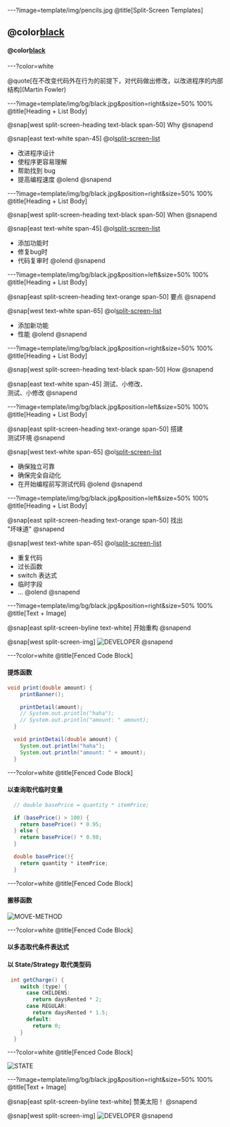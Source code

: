 ---?image=template/img/pencils.jpg
@title[Split-Screen Templates]

## @color[black](《重构》)
#### @color[black](——读书笔记)

---?color=white

@quote[在不改变代码外在行为的前提下，对代码做出修改，以改进程序的内部结构](Martin Fowler)

---?image=template/img/bg/black.jpg&position=right&size=50% 100%
@title[Heading + List Body]

@snap[west split-screen-heading text-black span-50]
Why
@snapend

@snap[east text-white span-45]
@ol[split-screen-list](false)
- 改进程序设计
- 使程序更容易理解
- 帮助找到 bug
- 提高编程速度
@olend
@snapend

---?image=template/img/bg/black.jpg&position=right&size=50% 100%
@title[Heading + List Body]

@snap[west split-screen-heading text-black span-50]
When
@snapend

@snap[east text-white span-45]
@ol[split-screen-list](false)
- 添加功能时
- 修复bug时
- 代码复审时
@olend
@snapend

---?image=template/img/bg/black.jpg&position=left&size=50% 100%
@title[Heading + List Body]

@snap[east split-screen-heading text-orange span-50]
要点
@snapend

@snap[west text-white span-65]
@ol[split-screen-list](false)
- 添加新功能
- 性能
@olend
@snapend


---?image=template/img/bg/black.jpg&position=right&size=50% 100%
@title[Heading + List Body]

@snap[west split-screen-heading text-black span-50]
How
@snapend

@snap[east text-white span-45]
测试、小修改、<br>测试、小修改
@snapend

---?image=template/img/bg/black.jpg&position=left&size=50% 100%
@title[Heading + List Body]

@snap[east split-screen-heading text-orange span-50]
搭建<br>测试环境
@snapend

@snap[west text-white span-65]
@ol[split-screen-list](false)
- 确保独立可靠
- 确保完全自动化
- 在开始编程前写测试代码
@olend
@snapend


---?image=template/img/bg/black.jpg&position=left&size=50% 100%
@title[Heading + List Body]

@snap[east split-screen-heading text-orange span-50]
找出<br>"坏味道"
@snapend

@snap[west text-white span-65]
@ol[split-screen-list](false)
- 重复代码
- 过长函数
- switch 表达式
- 临时字段
- ...
@olend
@snapend

---?image=template/img/bg/black.jpg&position=right&size=50% 100%
@title[Text + Image]

@snap[east split-screen-byline text-white]
开始重构
@snapend

@snap[west split-screen-img]
![DEVELOPER](template/img/developer.jpg)
@snapend

---?color=white
@title[Fenced Code Block]

#### 提炼函数

```java
void print(double amount) {
    printBanner();

    printDetail(amount);
    // System.out.println("haha");
    // System.out.println("amount: " amount);
  }

  void printDetail(double amount) {
    System.out.println("haha");
    System.out.println("amount: " + amount);
  }
```

---?color=white
@title[Fenced Code Block]

#### 以查询取代临时变量

```java
  // double basePrice = quantity * itemPrice;

  if (basePrice() > 100) {
    return basePrice() * 0.95;
  } else {
    return basePrice() * 0.98;
  }

  double basePrice(){
    return quantity * itemPrice;
  }
```

---?color=white
@title[Fenced Code Block]

#### 搬移函数

![MOVE-METHOD](template/img/refactoring/move-method.png)

---?color=white
@title[Fenced Code Block]

#### 以多态取代条件表达式
#### 以 State/Strategy 取代类型码

```java
 int getCharge() {
    switch (type) {
      case CHILDENS:
        return daysRented * 2;
      case REGULAR:
        return daysRented * 1.5;
      default:
        return 0;
    }
  }
```


---?color=white
@title[Fenced Code Block]

![STATE](template/img/refactoring/state.png)

---?image=template/img/bg/black.jpg&position=right&size=50% 100%
@title[Text + Image]

@snap[east split-screen-byline text-white]
赞美太阳！
@snapend

@snap[west split-screen-img]
![DEVELOPER](template/img/developer.jpg)
@snapend
